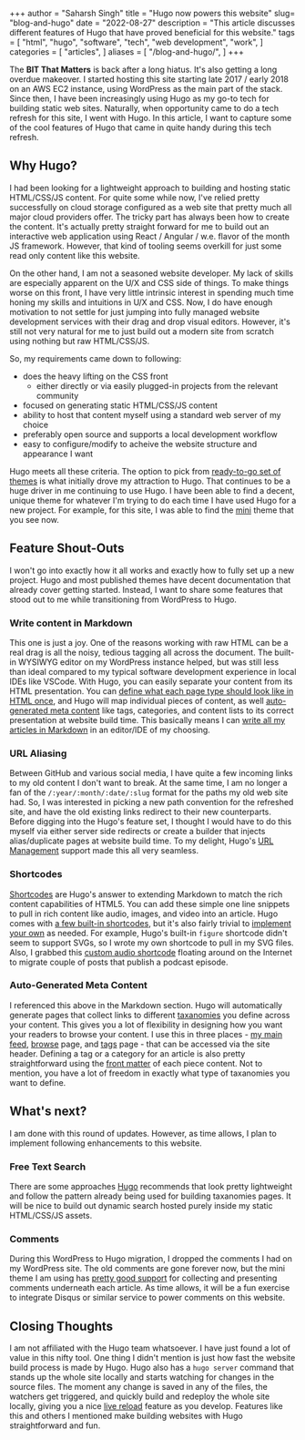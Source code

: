 +++
author = "Saharsh Singh"
title = "Hugo now powers this website"
slug= "blog-and-hugo"
date = "2022-08-27"
description = "This article discusses different features of Hugo that have proved beneficial for this website."
tags = [
    "html",
    "hugo",
    "software",
    "tech",
    "web development",
    "work",
]
categories = [
    "articles",
]
aliases = [
    "/blog-and-hugo/",
]
+++

 The **BIT That Matters** is back after a long hiatus. It's also getting a long overdue makeover. I started hosting this site starting late 2017 / early 2018 on an AWS EC2 instance, using WordPress as the main part of the stack. Since then, I have been increasingly using Hugo as my go-to tech for building static web sites. Naturally, when opportunity came to do a tech refresh for this site, I went with Hugo. In this article, I want to capture some of the cool features of Hugo that came in quite handy during this tech refresh.

<!--more-->

## Why Hugo?

I had been looking for a lightweight approach to building and hosting static HTML/CSS/JS content. For quite some while now, I've relied pretty successfully on cloud storage configured as a web site that pretty much all major cloud providers offer. The tricky part has always been how to create the content. It's actually pretty straight forward for me to build out an interactive web application using React / Angular / w.e. flavor of the month JS framework. However, that kind of tooling seems overkill for just some read only content like this website.

On the other hand, I am not a seasoned website developer. My lack of skills are especially apparent on the U/X and CSS side of things. To make things worse on this front, I have very little intrinsic interest in spending much time honing my skills and intuitions in U/X and CSS. Now, I do have enough motivation to not settle for just jumping into fully managed website development services with their drag and drop visual editors. However, it's still not very natural for me to just build out a modern site from scratch using nothing but raw HTML/CSS/JS.

So, my requirements came down to following:
- does the heavy lifting on the CSS front
    - either directly or via easily plugged-in projects from the relevant community
- focused on generating static HTML/CSS/JS content
- ability to host that content myself using a standard web server of my choice
- preferably open source and supports a local development workflow
- easy to configure/modify to acheive the website structure and appearance I want

Hugo meets all these criteria. The option to pick from [ready-to-go set of themes](https://themes.gohugo.io/) is what initially drove my attraction to Hugo. That continues to be a huge driver in me continuing to use Hugo. I have been able to find a decent, unique theme for whatever I'm trying to do each time I have used Hugo for a new project. For example, for this site, I was able to find the [mini](https://github.com/nodejh/hugo-theme-mini) theme that you see now. 

## Feature Shout-Outs

I won't go into exactly how it all works and exactly how to fully set up a new project. Hugo and most published themes have decent documentation that already cover getting started. Instead, I want to share some features that stood out to me while transitioning from WordPress to Hugo.

### Write content in Markdown

This one is just a joy. One of the reasons working with raw HTML can be a real drag is all the noisy, tedious tagging all across the document. The built-in WYSIWYG editor on my WordPress instance helped, but was still less than ideal compared to my typical software development experience in local IDEs like VSCode. With Hugo, you can easily separate your content from its HTML presentation. You can [define what each page type should look like in HTML once](https://github.com/nodejh/hugo-theme-mini/tree/7f6f395052486d8cc52f768c1519dbe1c93afcd0/layouts/_default), and Hugo will map individual pieces of content, as well [auto-generated meta content](https://gohugo.io/content-management/taxonomies/) like tags, categories, and content lists to its correct presentation at website build time. This basically means I can [write all my articles in Markdown](https://github.com/nodejh/hugo-theme-mini/tree/7f6f395052486d8cc52f768c1519dbe1c93afcd0/exampleSite/content/posts) in an editor/IDE of my choosing.

### URL Aliasing

Between GitHub and various social media, I have quite a few incoming links to my old content I don't want to break. At the same time, I am no longer a fan of the `/:year/:month/:date/:slug` format for the paths my old web site had. So, I was interested in picking a new path convention for the refreshed site, and have the old existing links redirect to their new counterparts. Before digging into the Hugo's feature set, I thought I would have to do this myself via either server side redirects or create a builder that injects alias/duplicate pages at website build time. To my delight, Hugo's [URL Management](https://gohugo.io/content-management/urls/) support made this all very seamless.

### Shortcodes

[Shortcodes](https://gohugo.io/content-management/shortcodes/) are Hugo's answer to extending Markdown to match the rich content capabilities of HTML5. You can add these simple one line snippets to pull in rich content like audio, images, and video into an article. Hugo comes with [a few built-in shortcodes](https://gohugo.io/content-management/shortcodes/#use-hugos-built-in-shortcodes), but it's also fairly trivial to [implement your own](https://gohugo.io/templates/shortcode-templates/) as needed. For example, Hugo's built-in `figure` shortcode didn't seem to support SVGs, so I wrote my own shortcode to pull in my SVG files. Also, I grabbed this [custom audio shortcode](https://gist.github.com/arungop/3a15a2a99b7fffbf0176e8dcdb803db6) floating around on the Internet to migrate couple of posts that publish a podcast episode.

### Auto-Generated Meta Content 

I referenced this above in the Markdown section. Hugo will automatically generate pages that collect links to different [taxanomies](https://gohugo.io/content-management/taxonomies/) you define across your content. This gives you a lot of flexibility in designing how you want your readers to browse your content. I use this in three places - [my main feed](/), [browse](/categories) page, and [tags](/tags) page - that can be accessed via the site header. Defining a tag or a category for an article is also pretty straightforward using the [front matter](https://gohugo.io/content-management/front-matter/) of each piece content. Not to mention, you have a lot of freedom in exactly what type of taxanomies you want to define.

## What's next?

I am done with this round of updates. However, as time allows, I plan to implement following enhancements to this website.

### Free Text Search

There are some approaches [Hugo](https://gohugo.io/tools/search/) recommends that look pretty lightweight and follow the pattern already being used for building taxanomies pages. It will be nice to build out dynamic search hosted purely inside my static HTML/CSS/JS assets.

### Comments

During this WordPress to Hugo migration, I dropped the comments I had on my WordPress site. The old comments are gone forever now, but the mini theme I am using has [pretty good support](https://github.com/nodejh/hugo-theme-mini#23-add-comments) for collecting and presenting comments underneath each article. As time allows, it will be a fun exercise to integrate Disqus or similar service to power comments on this website.

## Closing Thoughts

I am not affiliated with the Hugo team whatsoever. I have just found a lot of value in this nifty tool. One thing I didn't mention is just how fast the website build process is made by Hugo. Hugo also has a `hugo server` command that stands up the whole site locally and starts watching for changes in the source files. The moment any change is saved in any of the files, the watchers get triggered, and quickly build and redeploy the whole site locally, giving you a nice [live reload](https://gohugo.io/getting-started/usage/#livereload) feature as you develop. Features like this and others I mentioned make building websites with Hugo straightforward and fun.
